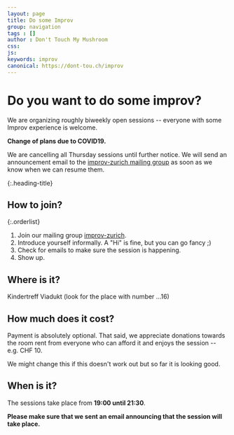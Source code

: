 ```yaml
---
layout: page
title: Do some Improv
group: navigation
tags : []
author : Don't Touch My Mushroom
css:
js:
keywords: improv
canonical: https://dont-tou.ch/improv
---
```


# Do you want to do some improv?

We are organizing roughly biweekly open sessions -- everyone with some Improv
experience is welcome.

<div class="massage-box alert-warning">
  <strong>
    <i class="fa fa-exclamation-triangle"></i>
    Change of plans due to COVID19.
  </strong>
  <p>We are cancelling all Thursday sessions until further notice. We will send an announcement email to
  the <a href="https://groups.google.com/forum/#!forum/improv-zurich/join">improv-zurich mailing group</a>
  as soon as we know when we can resume them.</p>
</div>

{:.heading-title}
## How to join?

{:.orderlist}
1. Join our mailing group
  [improv-zurich](https://groups.google.com/forum/#!forum/improv-zurich/join).
1. Introduce yourself informally. A "Hi" is fine, but you can go fancy ;)
1. Check for emails to make sure the session is happening.
1. Show up.

## Where is it?
Kindertreff Viadukt (look for the place with number ...16) 

## How much does it cost?

Payment is absolutely optional. That said, we appreciate
donations towards the room rent from everyone who can afford it and enjoys the
session -- e.g. CHF 10.

We might change this if this doesn't work out but so far it is looking good.

## When is it?

The sessions take place from **19:00 until 21:30**.

**Please make sure that we sent an email announcing that the session will take place.**
